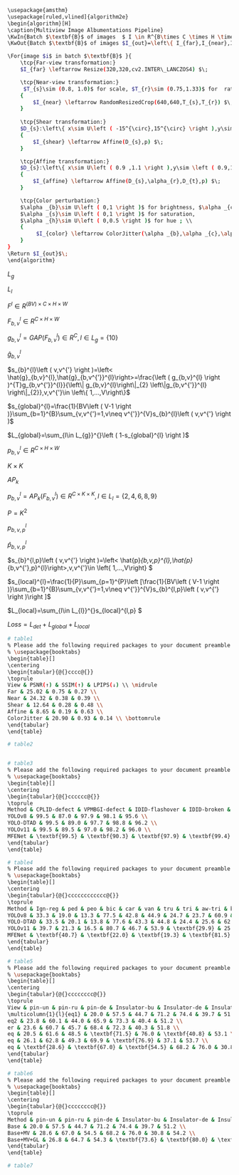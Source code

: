 
```bash
\usepackage{amsthm}
\usepackage[ruled,vlined]{algorithm2e}
\begin{algorithm}[H]
\caption{Multiview Image Albumentations Pipeline}
\KwIn{Batch $\textbf{B}$ of images  $ I \in R^{B\times C \times H \times W}$}
\KwOut{Batch $\textbf{B}$ of images $I_{out}=\left\{ I_{far},I_{near},I_{original},I_{shear},I_{affine},I_{color}\right\}$}

\For{image $i$ in batch $\textbf{B}$ }{
    \tcp{Far-view transformation:}
    $I_{far} \leftarrow Resize(320,320,cv2.INTER\_LANCZOS4) $\;

    \tcp{Near-view transformation:}
     $T_{s}\sim (0.8, 1.0)$ for scale, $T_{r}\sim (0.75,1.33)$ for  ratio; \\
    {
        $I_{near} \leftarrow RandomResizedCrop(640,640,T_{s},T_{r}) $\;
    }
    
    \tcp{Shear transformation:}
    $D_{s}:\left\{ x\sim U\left ( -15^{\circ},15^{\circ} \right ),y\sim \left ( -10^{\circ},10^{\circ} \right )\right\}$ for shear;\\
    {
        $I_{shear} \leftarrow Affine(D_{s},p) $\;
    }

    \tcp{Affine transformation:}
    $D_{s}:\left\{ x\sim U\left ( 0.9 ,1.1 \right ),y\sim \left ( 0.9,1.1 \right )\right\}$ for scale, $\alpha_{r} \sim \left ( -15^{\circ},15^{\circ} \right )$ for rotate, $D_{t}:\left\{ x\sim U\left ( 0.9 ,1.1 \right ),y\sim \left ( 0.9,1.1 \right )\right\}$ for translate;\\
    {
        $I_{affine} \leftarrow Affine(D_{s},\alpha_{r},D_{t},p) $\;
    }

    \tcp{Color perturbation:}
    $\alpha _{b}\sim U\left ( 0,1 \right )$ for brightness, $\alpha _{c}\sim U\left ( 0,1 \right )$ for contrast,
    $\alpha _{s}\sim U\left ( 0,1 \right )$ for saturation, 
    $\alpha _{h}\sim U\left ( 0,0.5 \right )$ for hue ; \\
    {
         $I_{color} \leftarrow ColorJitter(\alpha _{b},\alpha _{c},\alpha _{s},\alpha _{h},p) $\;
    }
}
\Return $I_{out}$\;
\end{algorithm}
```

$L_{g}$

$L_{l}$

$F^{l}\in R^{\left ( BV\right )\times C \times H \times W}$

$F_{b,v}^{l}\in R^{C \times H \times W}$

$g_{b,v}^{l}= GAP\left ( F_{b,v}^{l} \right )\in R^{C},l\in L_{g}=\left\{ 10\right\}$

$\hat{g}_{b,v}^{l}$

$s_{b}^{l}\left ( v,v^{'} \right )=\left< \hat{g}_{b,v}^{l},\hat{g}_{b,v^{'}}^{l}\right>=\frac{\left ( g_{b,v}^{l} \right )^{T}g_{b,v^{'}}^{l}}{\left\| g_{b,v}^{l}\right\|_{2} \left\|g_{b,v^{'}}^{l} \right\|_{2}},v,v^{'}\in \left\{ 1,...,V\right\}$

$s_{global}^{l}=\frac{1}{BV\left ( V-1 \right )}\sum_{b=1}^{B}\sum_{v,v^{'}=1,v\neq v^{'}}^{V}s_{b}^{l}\left ( v,v^{'} \right )$

$L_{global}=\sum_{l\in L_{g}}^{}\left ( 1-s_{global}^{l} \right )$


$p_{b,v}^{l}\in R^{C \times H \times W}$

$K \times K$
 
$AP_{k}$

$p_{b,v}^{l}= AP_{k}\left ( F_{b,v}^{l} \right )\in R^{C \times K \times K },l\in L_{l}=\left\{ 2,4,6,8,9\right\}$

$P=K^{2}$

$p_{b,v,p}^{l}$

$\hat{p}_{b,v,p}^{l}$

$s_{b}^{l,p}\left ( v,v^{'} \right )=\left< \hat{p}_{b,v,p}^{l},\hat{p}_{b,v^{'},p}^{l}\right>,v,v^{'}\in \left\{ 1,...,V\right\} $

$s_{local}^{l}=\frac{1}{P}\sum_{p=1}^{P}\left [\frac{1}{BV\left ( V-1 \right )}\sum_{b=1}^{B}\sum_{v,v^{'}=1,v\neq v^{'}}^{V}s_{b}^{l,p}\left ( v,v^{'} \right )\right ]$

$L_{local}=\sum_{l\in L_{l}}^{}s_{local}^{l,p} $

$Loss=L_{det}+L_{global}+L_{local}$


```bash
# table1
% Please add the following required packages to your document preamble:
% \usepackage{booktabs}
\begin{table}[]
\centering
\begin{tabular}{@{}cccc@{}}
\toprule
View & PSNR(↑) & SSIM(↑) & LPIPS(↓) \\ \midrule
Far & 25.02 & 0.75 & 0.27 \\
Near & 24.32 & 0.38 & 0.39 \\
Shear & 12.64 & 0.28 & 0.48 \\
Affine & 8.65 & 0.19 & 0.63 \\
ColorJitter & 20.90 & 0.93 & 0.14 \\ \bottomrule
\end{tabular}
\end{table}

# table2


# table3
% Please add the following required packages to your document preamble:
% \usepackage{booktabs}
\begin{table}[]
\centering
\begin{tabular}{@{}cccccc@{}}
\toprule
Method & CPLID-defect & VPMBGI-defect & IDID-flashover & IDID-broken & mAP(\%) \\ \midrule
YOLOv8 & 99.5 & 87.0 & 97.9 & 98.1 & 95.6 \\
YOLO-DTAD & 99.5 & 89.0 & 97.7 & 98.8 & 96.2 \\
YOLOv11 & 99.5 & 89.5 & 97.0 & 98.2 & 96.0 \\
MFENet & \textbf{99.5} & \textbf{90.3} & \textbf{97.9} & \textbf{99.4} & \textbf{96.7} \\ \bottomrule
\end{tabular}
\end{table}

# table4
% Please add the following required packages to your document preamble:
% \usepackage{booktabs}
\begin{table}[]
\centering
\begin{tabular}{@{}cccccccccccc@{}}
\toprule
Method & Ign-reg & ped & peo & bic & car & van & tru & tri & aw-tri & bus & mAP(\%) \\ \midrule
YOLOv8 & 33.3 & 19.0 & 13.3 & 77.5 & 42.8 & 44.9 & 24.7 & 23.7 & 60.9 & 36.6 & 37.7 \\
YOLO-DTAD & 33.5 & 20.1 & 13.8 & 77.6 & 43.3 & 44.8 & 24.4 & 25.6 & 62.3 & 36.8 & 38.2 \\
YOLOv11 & 39.7 & 21.3 & 16.5 & 80.7 & 46.7 & 53.9 & \textbf{29.9} & 25.6 & 65.5 & 42.3 & 42.2 \\
MFENet & \textbf{40.7} & \textbf{22.0} & \textbf{19.3} & \textbf{81.5} & \textbf{47.8} & \textbf{55.0} & 29.1 & \textbf{26.3} & \textbf{67.7} & \textbf{44.0} & \textbf{43.3} \\ \bottomrule
\end{tabular}
\end{table}

# table5
% Please add the following required packages to your document preamble:
% \usepackage{booktabs}
\begin{table}[]
\centering
\begin{tabular}{@{}cccccccc@{}}
\toprule
View & pin-un & pin-ru & pin-de & Insulator-bu & Insulator-de & Insulator-di & mAP(\%) \\ \midrule
\multicolumn{1}{l}{eq1} & 20.0 & 57.5 & 44.7 & 71.2 & 74.4 & 39.7 & 51.2 \\
eq2 & 23.8 & 60.1 & 44.0 & 65.9 & 73.3 & 40.4 & 51.2 \\
er & 23.6 & 60.7 & 45.7 & 68.4 & 72.3 & 40.3 & 51.8 \\
eq & 20.5 & 61.6 & 48.5 & \textbf{71.5} & 76.0 & \textbf{40.8} & 53.1 \\
eq & 26.1 & 62.8 & 49.3 & 69.9 & \textbf{76.9} & 37.1 & 53.7 \\
eq & \textbf{28.6} & \textbf{67.0} & \textbf{54.5} & 68.2 & 76.0 & 30.8 & \textbf{54.2} \\ \bottomrule
\end{tabular}
\end{table}

# table6
% Please add the following required packages to your document preamble:
% \usepackage{booktabs}
\begin{table}[]
\centering
\begin{tabular}{@{}cccccccc@{}}
\toprule
Method & pin-un & pin-ru & pin-de & Insulator-bu & Insulator-de & Insulator-di & mAP(\%) \\ \midrule
Base & 20.0 & 57.5 & 44.7 & 71.2 & 74.4 & 39.7 & 51.2 \\
Base+MV & 28.6 & 67.0 & 54.5 & 68.2 & 76.0 & 30.8 & 54.2 \\
Base+MV+GL & 26.8 & 64.7 & 54.3 & \textbf{73.6} & \textbf{80.0} & \textbf{35.8} & \textbf{55.9} \\ \bottomrule
\end{tabular}
\end{table}

# table7
```